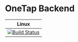 # OneTap Backend

| **Linux** |
|-----------|
[![Build Status](https://travis-ci.com/ValeriMladenov/onetap-frontend.svg?token=JkQqrPfLqat1W6RiTjoz&branch=master)](https://travis-ci.com/ValeriMladenov/onetap-frontend)|
